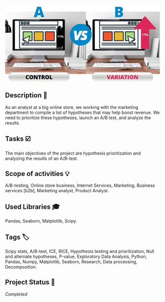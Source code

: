 ![ab-logo](A_B-Testing-Ultimate-Guide.jpg)

## Description :key:
As an analyst at a big online store, we working with the marketing department to compile a list of hypotheses that may help boost revenue. We need to prioritize these hypotheses, launch an A/B test, and analyze the results.

## Tasks :ballot_box_with_check:
The main objectives of the project are hypothesis prioritization and analyzing the results of an A/B-test. 

## Scope of activities :bulb:
A/B-testing, Online store business, Internet Services, Marketing, Business services [b2b], Marketing analyst, Product Analyst.


## Used Libraries :mortar_board:
Pandas, Seaborn, Matplotlib, Scipy.


## Tags :label:
Scipy stats, A/B-test, ICE, RICE, Hypothesis testing and prioritization, Null and alternate hypotheses, P-value, Exploratory Data Analysis, Python, Pandas, Numpy, Matplotlib, Seaborn, Research, Data processing, Decomposition.


## Project Status :black_square_button:
_Completed_ 
